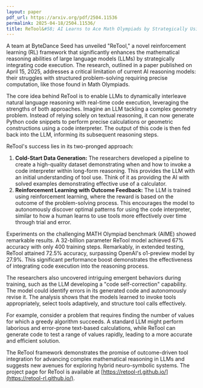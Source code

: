 ```yaml
---
layout: paper
pdf_url: https://arxiv.org/pdf/2504.11536
permalink: 2025-04-18/2504.11536/
title: ReTool&#58; AI Learns to Ace Math Olympiads by Strategically Using Code
---
```




A team at ByteDance Seed has unveiled "ReTool," a novel reinforcement learning (RL) framework that significantly enhances the mathematical reasoning abilities of large language models (LLMs) by strategically integrating code execution. The research, outlined in a paper published on April 15, 2025, addresses a critical limitation of current AI reasoning models: their struggles with structured problem-solving requiring precise computation, like those found in Math Olympiads.

The core idea behind ReTool is to enable LLMs to dynamically interleave natural language reasoning with real-time code execution, leveraging the strengths of both approaches. Imagine an LLM tackling a complex geometry problem. Instead of relying solely on textual reasoning, it can now generate Python code snippets to perform precise calculations or geometric constructions using a code interpreter. The output of this code is then fed back into the LLM, informing its subsequent reasoning steps.

ReTool's success lies in its two-pronged approach:

1.  **Cold-Start Data Generation:** The researchers developed a pipeline to create a high-quality dataset demonstrating when and how to invoke a code interpreter within long-form reasoning. This provides the LLM with an initial understanding of tool use. Think of it as providing the AI with solved examples demonstrating effective use of a calculator.
2.  **Reinforcement Learning with Outcome Feedback:** The LLM is trained using reinforcement learning, where the reward is based on the outcome of the problem-solving process. This encourages the model to autonomously discover optimal patterns for using the code interpreter, similar to how a human learns to use tools more effectively over time through trial and error.

Experiments on the challenging MATH Olympiad benchmark (AIME) showed remarkable results. A 32-billion parameter ReTool model achieved 67% accuracy with only 400 training steps. Remarkably, in extended testing, ReTool attained 72.5% accuracy, surpassing OpenAI's o1-preview model by 27.9%. This significant performance boost demonstrates the effectiveness of integrating code execution into the reasoning process.

The researchers also uncovered intriguing emergent behaviors during training, such as the LLM developing a "code self-correction" capability. The model could identify errors in its generated code and autonomously revise it. The analysis shows that the models learned to invoke tools appropriately, select tools adaptively, and structure tool calls effectively.

For example, consider a problem that requires finding the number of values for which a greedy algorithm succeeds. A standard LLM might perform laborious and error-prone text-based calculations, while ReTool can generate code to test a range of values rapidly, leading to a more accurate and efficient solution.

The ReTool framework demonstrates the promise of outcome-driven tool integration for advancing complex mathematical reasoning in LLMs and suggests new avenues for exploring hybrid neuro-symbolic systems. The project page for ReTool is available at [https://retool-rl.github.io/](https://retool-rl.github.io/).